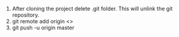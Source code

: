 1. After cloning the project delete .git folder.  This will unlink the git repository.
2. git remote add origin <<new repo url>>
3. git push -u origin master
